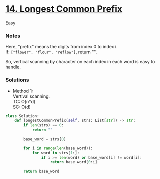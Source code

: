 # [14. Longest Common Prefix](https://leetcode.com/problems/longest-common-prefix/description/)

Easy

### Notes

Here, "prefix" means the digits from index 0 to index i.\
If: `["flower", "flour", "reflow"]`, return "".

So, vertical scanning by character on each index in each word is easy to handle.

### Solutions

- Method 1:\
  Vertival scanning.\
  TC: O(n*d)\
  SC: O(d)
```python
class Solution:
    def longestCommonPrefix(self, strs: List[str]) -> str:
        if len(strs) == 0:
            return ""
        
        base_word = strs[0]

        for i in range(len(base_word)):
            for word in strs[1:]:
                if i >= len(word) or base_word[i] != word[i]:
                    return base_word[0:i]
        
        return base_word
```

